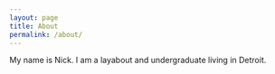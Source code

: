 ```yaml
---
layout: page
title: About
permalink: /about/
---
```


My name is Nick. I am a layabout and undergraduate living in Detroit.